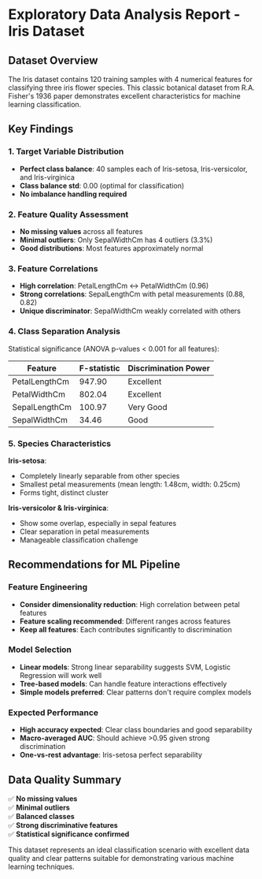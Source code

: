 # Exploratory Data Analysis Report - Iris Dataset

## Dataset Overview
The Iris dataset contains 120 training samples with 4 numerical features for classifying three iris flower species. This classic botanical dataset from R.A. Fisher's 1936 paper demonstrates excellent characteristics for machine learning classification.

## Key Findings

### 1. Target Variable Distribution
- **Perfect class balance**: 40 samples each of Iris-setosa, Iris-versicolor, and Iris-virginica
- **Class balance std**: 0.00 (optimal for classification)
- **No imbalance handling required**

### 2. Feature Quality Assessment
- **No missing values** across all features
- **Minimal outliers**: Only SepalWidthCm has 4 outliers (3.3%)
- **Good distributions**: Most features approximately normal

### 3. Feature Correlations
- **High correlation**: PetalLengthCm ↔ PetalWidthCm (0.96)
- **Strong correlations**: SepalLengthCm with petal measurements (0.88, 0.82)  
- **Unique discriminator**: SepalWidthCm weakly correlated with others

### 4. Class Separation Analysis
Statistical significance (ANOVA p-values < 0.001 for all features):

| Feature | F-statistic | Discrimination Power |
|---------|-------------|---------------------|
| PetalLengthCm | 947.90 | Excellent |
| PetalWidthCm | 802.04 | Excellent |
| SepalLengthCm | 100.97 | Very Good |
| SepalWidthCm | 34.46 | Good |

### 5. Species Characteristics

**Iris-setosa**:
- Completely linearly separable from other species
- Smallest petal measurements (mean length: 1.48cm, width: 0.25cm)
- Forms tight, distinct cluster

**Iris-versicolor & Iris-virginica**:
- Show some overlap, especially in sepal features
- Clear separation in petal measurements
- Manageable classification challenge

## Recommendations for ML Pipeline

### Feature Engineering
- **Consider dimensionality reduction**: High correlation between petal features
- **Feature scaling recommended**: Different ranges across features
- **Keep all features**: Each contributes significantly to discrimination

### Model Selection
- **Linear models**: Strong linear separability suggests SVM, Logistic Regression will work well
- **Tree-based models**: Can handle feature interactions effectively
- **Simple models preferred**: Clear patterns don't require complex models

### Expected Performance
- **High accuracy expected**: Clear class boundaries and good separability
- **Macro-averaged AUC**: Should achieve >0.95 given strong discrimination
- **One-vs-rest advantage**: Iris-setosa perfect separability

## Data Quality Summary
✅ **No missing values**  
✅ **Minimal outliers**  
✅ **Balanced classes**  
✅ **Strong discriminative features**  
✅ **Statistical significance confirmed**  

This dataset represents an ideal classification scenario with excellent data quality and clear patterns suitable for demonstrating various machine learning techniques.